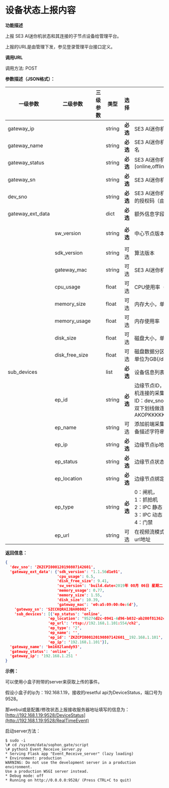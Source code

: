 # 设备状态上报内容

**功能描述**

上报 SE3 AI迷你机状态和其连接的子节点设备给管理平台。

上报的URL是由管理下发，参见登录管理平台接口定义。

**调用URL**

调用方法: POST

**参数描述（JSON格式）：**

| 一级参数         | **二级参数**   | **三级参数** | **类型** | **选择** | **描述**                                                     | <font color="#000000">举例</font>                            |
| ---------------- | -------------- | ------------ | -------- | -------- | ------------------------------------------------------------ | ------------------------------------------------------------ |
| gateway_ip       |                |              | string   | **必选** | SE3 AI迷你机的 IP 地址                                       |                                                              |
| gateway_name     |                |              | string   | **必选** | SE3 AI迷你机初始化时的主机名                                 |                                                              |
| gateway_status   |                |              | string   | **必选** | SE3 AI迷你机状态 <br />[online,offline]                      |                                                              |
| gateway_sn       |                |              | string   | **必选** | SE3 AI迷你机硬件SN编码                                       | "SZCCKQRAIJBAH0002"                                          |
| dev_sno          |                |              | string   | **必选** | SE3 AI迷你机登录管理平台用的授权码（由管理平台生成）         | "ZKZCPI000120190807142601"                                   |
| gateway_ext_data |                |              | dict     | **必选** | 额外信息字段                                                 |                                                              |
|                  | sw_version     |              | string   | **必选** | 中心节点版本信息                                             | 'build.date=2019年 08月 06日 星期二 17:42:49 CST\nBUILD TIME: 20190806_173257\nVERSION: V2R1C01\n' |
|                  | sdk_version    |              | string   | 可选     | 算法版本                                                     | '1.1.56d1e91'                                                |
|                  | gateway_mac    |              | string   | 可选     | SE3 AI迷你机Mac地址                                          | 'e0:a5:09:00:0e:6d'                                          |
|                  | cpu_usage      |              | float    | 可选     | CPU使用率（百分比）                                          | 1.3                                                          |
|                  | memory_size    |              | float    | 可选     | 内存大小，单位GB                                             | 1.55                                                         |
|                  | memory_usage   |              | float    | 可选     | 内存使用率                                                   | 0.87                                                         |
|                  | disk_size      |              | float    | 可选     | 磁盘大小，单位GB(/data分区)                                  | 10.39                                                        |
|                  | disk_free_size |              | float    | 可选     | 磁盘数据分区剩余可用空间，单位为GB(/data分区)                | 9.39                                                         |
| sub_devices      |                |              | list     | **必选** | 设备信息列表                                                 |                                                              |
|                  | ep_id          |              | string   | **必选** | 边缘节点ID，是指SE3 AI迷你机连接的采集设备的ID。<br /> ID：dev_sno和IP的组合，用双下划线做连接。举例：AKOPKKKKK__192.168.1.25 | 'ZKZCPI000120190807142601__192.168.1.101'                    |
|                  | ep_name        |              | string   | 可选     | 添加前端采集设备时设置的设备描述字符串                       | 'aaa'                                                        |
|                  | ep_ip          |              | string   | **必选** | 边缘节点ip地址                                               | '192.168.1.101'                                              |
|                  | ep_status      |              | string   | **必选** | 边缘节点状态[online, offline]                                |                                                              |
|                  | ep_location    |              | string   | **必选** | 边缘节点绑定的location                                       | '95274d2c-0941-4d96-b032-ab200f81362c'                       |
|                  | ep_type        |              | string   | **必选** | 0：闸机， <br />1：抓拍机 <br />2：IPC 静态 <br />3：IPC 动态 <br />4：门禁 | '1'                                                          |
|                  | ep_url         |              | string   | 可选     | 在视频流模式下有效，视频流url地址                            | 'rtsp://192.168.1.101:554/ch2'                               |



**返回信息：**

```json
{
  'dev_sno': 'ZKZCPI000120190807142601', 
  'gateway_ext_data': {'sdk_version': '1.1.56d1e91', 
                       'cpu_usage': 6.5, 
                       'disk_free_size': 9.41, 
                       'sw_version': 'build.date=2019年 08月 06日 星期二 17:42:49 CST\nBUILD TIME: 20190806_173257\nVERSION: V2R1C01\n', 
                       'memory_usage': 0.77, 
                       'memory_size': 1.55, 
                       'disk_size': 10.39, 
                       'gateway_mac': 'e0:a5:09:00:0e:6d'}, 
	'gateway_sn': 'SZCCKQRAIJBAH0002', 
	'sub_devices': [{'ep_status': 'online', 
                   'ep_location': '95274d2c-0941-4d96-b032-ab200f81362c', 
                   'ep_url': 'rtsp://192.168.1.101:554/ch2', 
                   'ep_type': '2', 
                   'ep_name': '', 
                   'ep_id': 'ZKZCPI000120190807142601__192.168.1.101', 
                   'ep_ip': '192.168.1.101'}], 
  'gateway_name': 'bm1682landy93', 
  'gateway_status': 'online', 
  'gateway_ip': '192.168.1.251 '
}

```

**示例：**

可以使用小盒子附带的server来获取上传的事件。

假设小盒子的ip为：192.168.1.19，接收的resetful api为DeviceStatus，端口号为9528。

那webui或是配置/修改状态上报接收服务器地址填写的信息为：[http://192.168.1.19:9528/DeviceStatus](http://192.168.1.19:9528/RealTimeEvent) 

启动server方法：

```shell
$ sudo -i
\# cd /system/data/sophon_gate/script
\# python3 Event_Receive_server.py
* Serving Flask app "Event_Receive_server" (lazy loading)
* Environment: production
WARNING: Do not use the development server in a production environment.
Use a production WSGI server instead.
* Debug mode: off
* Running on http://0.0.0.0:9528/ (Press CTRL+C to quit)
```

